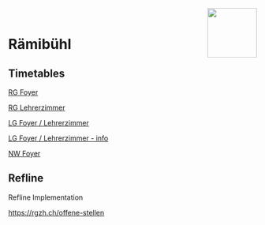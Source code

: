
<img src="https://www.rgzh.ch/themes/AK/svg/rb/lion.svg" align="right" height="100" width="100" >
<br>

# Rämibühl

## Timetables
[RG Foyer](https://iselin-it.github.io/Raemibuehl/Timetables/RG_Foyer.html)

[RG Lehrerzimmer](https://iselin-it.github.io/Raemibuehl/Timetables/RG_Lehrerzimmer.html)

[LG Foyer / Lehrerzimmer](https://iselin-it.github.io/Raemibuehl/Timetables/LG_Foyer_Lehrerzimmer.html)

[LG Foyer / Lehrerzimmer - info](https://iselin-it.github.io/Raemibuehl/Timetables/LG_Foyer_Lehrerzimmer_info_5min.html)

[NW Foyer](https://iselin-it.github.io/Raemibuehl/Timetables/NW_Foyer.html)




## Refline
Refline Implementation

https://rgzh.ch/offene-stellen

